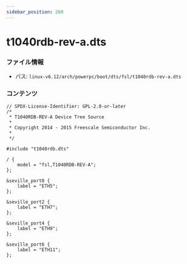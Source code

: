 ```yaml
---
sidebar_position: 260
---
```

# t1040rdb-rev-a.dts

### ファイル情報

- パス: `linux-v6.12/arch/powerpc/boot/dts/fsl/t1040rdb-rev-a.dts`

### コンテンツ

```dts
// SPDX-License-Identifier: GPL-2.0-or-later
/*
 * T1040RDB-REV-A Device Tree Source
 *
 * Copyright 2014 - 2015 Freescale Semiconductor Inc.
 *
 */

#include "t1040rdb.dts"

/ {
	model = "fsl,T1040RDB-REV-A";
};

&seville_port0 {
	label = "ETH5";
};

&seville_port2 {
	label = "ETH7";
};

&seville_port4 {
	label = "ETH9";
};

&seville_port6 {
	label = "ETH11";
};

```
